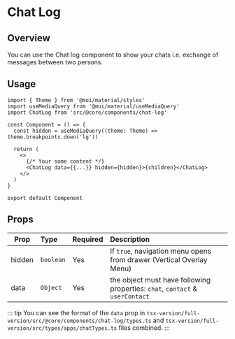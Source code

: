 # Chat Log

## Overview

You can use the Chat log component to show your chats i.e. exchange of messages between two persons.

## Usage

```tsx{3,11}
import { Theme } from '@mui/material/styles'
import useMediaQuery from '@mui/material/useMediaQuery'
import ChatLog from 'src/@core/components/chat-log'

const Component = () => {
  const hidden = useMediaQuery((theme: Theme) => theme.breakpoints.down('lg'))
  
  return (
    <>
      {/* Your some content */}
      <ChatLog data={{...}} hidden={hidden}>{children}</ChatLog>
    </>
  )
}

export default Component
```

## Props

| Prop   |   Type    | Required | Description                                                                  |
| ------ | :-------- | :------- | :--------------------------------------------------------------------------- |
| hidden | `boolean` |      Yes | If `true`, navigation menu opens from drawer (Vertical Overlay Menu)         |
| data   | `Object`  |      Yes | the object must have following properties: `chat`, `contact` & `userContact` |

::: tip
You can see the format of the `data` prop in `tsx-version/full-version/src/@core/components/chat-log/types.ts` and `tsx-version/full-version/src/types/apps/chatTypes.ts` files combined.
:::
